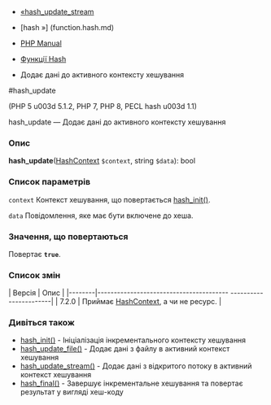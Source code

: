 - [«hash_update_stream](function.hash-update-stream.md)
- [hash »] (function.hash.md)

- [PHP Manual](index.md)
- [Функції Hash](ref.hash.md)
- Додає дані до активного контексту хешування

#hash_update

(PHP 5 u003d 5.1.2, PHP 7, PHP 8, PECL hash u003d 1.1)

hash_update — Додає дані до активного контексту хешування

### Опис

**hash_update**([HashContext](class.hashcontext.md) `$context`, string
`$data`): bool

### Список параметрів

`context`
Контекст хешування, що повертається
[hash_init()](function.hash-init.md).

`data`
Повідомлення, яке має бути включене до хеша.

### Значення, що повертаються

Повертає **`true`**.

### Список змін

| Версія | Опис |
|--------|---------------------------------------- -----------------------|
| 7.2.0 | Приймає [HashContext](class.hashcontext.md), а чи не ресурс. |

### Дивіться також

- [hash_init()](function.hash-init.md) - Ініціалізація
інкрементального контексту хешування
- [hash_update_file()](function.hash-update-file.md) - Додає
дані з файлу в активний контекст хешування
- [hash_update_stream()](function.hash-update-stream.md) - Додає
дані з відкритого потоку в активний контекст хешування
- [hash_final()](function.hash-final.md) - Завершує інкрементальне
хешування та повертає результат у вигляді хеш-коду
